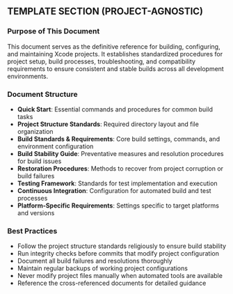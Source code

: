 ## TEMPLATE SECTION (PROJECT-AGNOSTIC)

### Purpose of This Document
This document serves as the definitive reference for building, configuring, and maintaining Xcode projects. It establishes standardized procedures for project setup, build processes, troubleshooting, and compatibility requirements to ensure consistent and stable builds across all development environments.

### Document Structure
- **Quick Start**: Essential commands and procedures for common build tasks
- **Project Structure Standards**: Required directory layout and file organization
- **Build Standards & Requirements**: Core build settings, commands, and environment configuration
- **Build Stability Guide**: Preventative measures and resolution procedures for build issues
- **Restoration Procedures**: Methods to recover from project corruption or build failures
- **Testing Framework**: Standards for test implementation and execution
- **Continuous Integration**: Configuration for automated build and test processes
- **Platform-Specific Requirements**: Settings specific to target platforms and versions

### Best Practices
- Follow the project structure standards religiously to ensure build stability
- Run integrity checks before commits that modify project configuration
- Document all build failures and resolutions thoroughly
- Maintain regular backups of working project configurations
- Never modify project files manually when automated tools are available
- Reference the cross-referenced documents for detailed guidance
